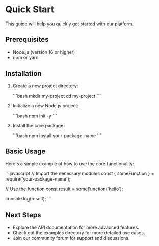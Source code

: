# Quick Start

This guide will help you quickly get started with our platform.

## Prerequisites

*   Node.js (version 16 or higher)
*   npm or yarn

## Installation

1.  Create a new project directory:

    \`\`\`bash
    mkdir my-project
    cd my-project
    \`\`\`

2.  Initialize a new Node.js project:

    \`\`\`bash
    npm init -y
    \`\`\`

3.  Install the core package:

    \`\`\`bash
    npm install your-package-name
    \`\`\`

## Basic Usage

Here's a simple example of how to use the core functionality:

\`\`\`javascript
// Import the necessary modules
const { someFunction } = require('your-package-name');

// Use the function
const result = someFunction('hello');

console.log(result);
\`\`\`

## Next Steps

*   Explore the API documentation for more advanced features.
*   Check out the examples directory for more detailed use cases.
*   Join our community forum for support and discussions.
